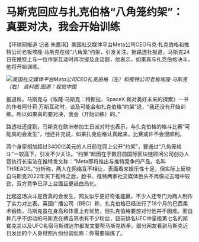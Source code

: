 

# 马斯克回应与扎克伯格“八角笼约架”：真要对决，我会开始训练

【环球网报道 记者
朱嘉琪】美国社交媒体平台Meta公司CEO马克·扎克伯格和推特公司老板埃隆·马斯克在线“八角笼”约架，引发关注。据路透社报道，马斯克24日在推特上与一位作家互动时再次提及此话题，他表示，如果真与扎克伯格决斗，他将开始训练。

![](https://inews.gtimg.com/om_bt/OiNRFArovhcc11kAw2TOZwDc68n0-etcRG_rx9YhcH3GkAA/1000)_美国社交媒体平台Meta公司CEO扎克伯格（左）和推特公司老板埃隆·马斯克（右）
资料图 图源：视觉中国_

报道称，马斯克与《埃隆·马斯克：特斯拉、SpaceX
和对美好未来的探索》一书的作者阿什莉·万斯互动时，谈及可能会和扎克伯格“约架”说，“我还没有开始训练。所以如果真的要对决，我会（开始训练）的。”

路透社还提到，马斯克在欧洲参加生日派对时也表示，与扎克伯格的格斗比赛“可能真的会发生”，他还补充说，如果扎克伯格认真起来，比赛或许不会很顺利。

两个身家相加超过3400亿美元的人日前在网上公开“约架”，要通过“八角笼格斗”一较高下，引发不少关注。“约架”起因在于数日前国际区块链顾问公司创办人暨执行长诺法在推特发文称：“Meta即将推出与推特竞争的产品，名叫THREADS。”分析称，两人在网络互不相让，表面看来娱乐性十足，但实际上反映自马斯克2022年买下推特之后，脸书、推特两家社交媒体巨头不再像过去暗中较劲，双方竞争已浮上台面且更趋白热化。

比起这场决斗是否真的会发生，网友似乎更好奇谁能赢，不少人还专门为两人制作了实力对比表。英国广播公司（BBC）称，扎克伯格已经进行了18个月的巴西柔术锻炼，马斯克虽在身高和体重上有优势，但扎克伯格要想对付他并不困难。而自称几乎不运动的马斯克在搏击界也有不少粉丝，目前排名UFC中量级第七名的斯崔克兰以及UFC名宿马斯维达尔都发文要帮马斯克练拳。部分网友看到马斯克近日发出的个人身材照片纷纷调侃称：你需要锻炼了。

